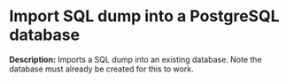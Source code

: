 # Import SQL dump into a PostgreSQL database

**Description:** Imports a SQL dump into an existing database. Note the database must already be created for this to work.

